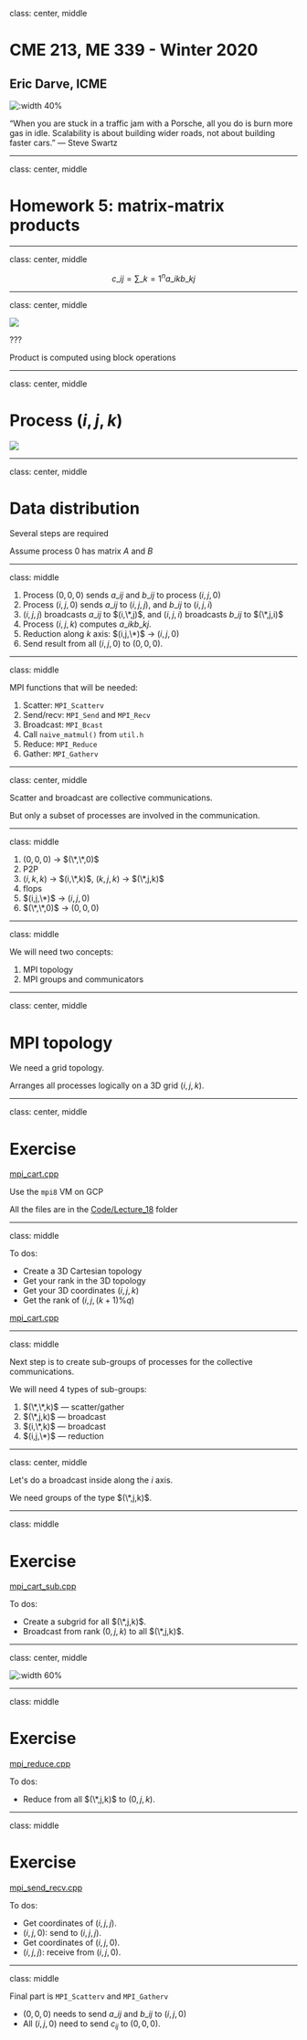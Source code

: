 class: center, middle

# CME 213, ME 339 - Winter 2020

## Eric Darve, ICME

![:width 40%](Stanford.jpg)

“When you are stuck in a traffic jam with a Porsche, all you do is burn more gas in idle. Scalability is about building wider roads, not about building faster cars.”
— Steve Swartz

---
class: center, middle

# Homework 5: matrix-matrix products

---
class: center, middle

$$c\_{ij} = \sum\_{k=1}^n a\_{ik} b\_{kj}$$

---
class: center, middle

![](2020-03-06-08-11-50.png)

???

Product is computed using block operations

---
class: center, middle

# Process $(i,j,k)$

![](2020-03-06-08-16-08.png)

---
class: center, middle

# Data distribution

Several steps are required

Assume process 0 has matrix $A$ and $B$

---
class: middle

1. Process $(0,0,0)$ sends $a\_{ij}$ and $b\_{ij}$ to process $(i,j,0)$
2. Process $(i,j,0)$ sends $a\_{ij}$ to $(i,j,j)$, and $b\_{ij}$ to $(i,j,i)$
3. $(i,j,j)$ broadcasts $a\_{ij}$ to $(i,\*,j)$, and $(i,j,i)$ broadcasts $b\_{ij}$ to $(\*,j,i)$
4. Process $(i,j,k)$ computes $a\_{ik} b\_{kj}$.
5. Reduction along $k$ axis: $(i,j,\*)$ &rarr; $(i,j,0)$
6. Send result from all $(i,j,0)$ to $(0,0,0)$.

---
class: middle

MPI functions that will be needed:

1. Scatter: `MPI_Scatterv`
2. Send/recv: `MPI_Send` and `MPI_Recv`
3. Broadcast: `MPI_Bcast`
4. Call `naive_matmul()` from `util.h`
5. Reduce: `MPI_Reduce`
6. Gather: `MPI_Gatherv`

---
class: center, middle

Scatter and broadcast are collective communications.

But only a subset of processes are involved in the communication.

---
class: middle

1. $(0,0,0)$ &rarr; $(\*,\*,0)$
2. P2P
3. $(i,k,k)$ &rarr; $(i,\*,k)$, $(k,j,k)$ &rarr; $(\*,j,k)$
4. flops
5. $(i,j,\*)$ &rarr; $(i,j,0)$
6. $(\*,\*,0)$ &rarr; $(0,0,0)$

---
class: middle

We will need two concepts:

1. MPI topology
2. MPI groups and communicators

---
class: center, middle

# MPI topology

We need a grid topology.

Arranges all processes logically on a 3D grid $(i,j,k)$.

---
class: center, middle

# Exercise

[mpi_cart.cpp](https://github.com/stanford-cme213/stanford-cme213.github.io/blob/master/Code/Lecture_18/mpi_cart.cpp)

Use the `mpi8` VM on GCP

All the files are in the [Code/Lecture_18](https://github.com/stanford-cme213/stanford-cme213.github.io/tree/master/Code/Lecture_18) folder

---
class: middle

 To dos:

- Create a 3D Cartesian topology
- Get your rank in the 3D topology
- Get your 3D coordinates $(i,j,k)$
- Get the rank of $(i,j, (k+1) \% q)$

[mpi_cart.cpp](https://github.com/stanford-cme213/stanford-cme213.github.io/blob/master/Code/Lecture_18/mpi_cart.cpp)

---
class: middle

Next step is to create sub-groups of processes for the collective communications.

We will need 4 types of sub-groups:

1. $(\*,\*,k)$ &mdash; scatter/gather
2. $(\*,j,k)$ &mdash; broadcast
3. $(i,\*,k)$ &mdash; broadcast
4. $(i,j,\*)$ &mdash; reduction

---
class: center, middle

Let's do a broadcast inside along the $i$ axis.

We need groups of the type $(\*,j,k)$.

---
class: middle

# Exercise

[mpi_cart_sub.cpp](https://github.com/stanford-cme213/stanford-cme213.github.io/blob/master/Code/Lecture_18/mpi_cart_sub.cpp)

To dos:

- Create a subgrid for all $(\*,j,k)$.
- Broadcast from rank $(0,j,k)$ to all $(\*,j,k)$.

---
class: center, middle

![:width 60%](2020-03-06-10-41-55.png)

---
class: middle

# Exercise

[mpi_reduce.cpp](https://github.com/stanford-cme213/stanford-cme213.github.io/blob/master/Code/Lecture_18/mpi_reduce.cpp)

To dos:

- Reduce from all $(\*,j,k)$ to $(0,j,k)$.

---
class: middle

# Exercise

[mpi_send_recv.cpp](https://github.com/stanford-cme213/stanford-cme213.github.io/blob/master/Code/Lecture_18/mpi_send_recv.cpp)

To dos:

- Get coordinates of $(i,j,j)$.
- $(i,j,0)$: send to $(i,j,j)$.
- Get coordinates of $(i,j,0)$.
- $(i,j,j)$: receive from $(i,j,0)$.

---
class: middle

Final part is `MPI_Scatterv` and `MPI_Gatherv`

- $(0,0,0)$ needs to send $a\_{ij}$ and $b\_{ij}$ to $(i,j,0)$
- All $(i,j,0)$ need to send $c_{ij}$ to $(0,0,0)$.